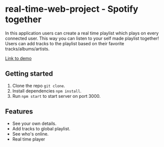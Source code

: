 # real-time-web-project - Spotify together

In this application users can create a real time playlist which plays on every connected user. This way you can listen to your self made playlist together! Users can add tracks to the playlist based on their favorite tracks/albums/artists.

[Link to demo](https://spotify-together.herokuapp.com/)

## Getting started

1.  Clone the repo `git clone`.
2.  Install dependencies `npm install`.
3.  Run `npm start` to start server on port 3000.

## Features
- See your own details.
- Add tracks to global playlist.
- See who's online.
- Real time player




<!-- This repo will hold the project you're going to build during the last two weeks of RTW. It functions as a way to show you've attained the following learning goals of this course:

* Build a Node Web App which consumes an external data source through an API and serves a frontend using routing and templating techniques.
* Create a "live" web app which reflects changes to the back-end data model in reactive front-end views, using real-time, event-based, messaging technologies like sockets or server-sent-events.
* Describe their work in a professional readme with insightful diagrams showing the life cycle of their data. -->

<!-- ☝️ replace this description -->

<!-- Add a nice image here at the end of the week, showing off your shiny frontend 📸 -->

<!-- Maybe a table of contents here? 📚 -->

<!-- How about a section that describes how to install this project? 🤓 -->

<!-- ...but how does one use this project? What are its features 🤔 -->

<!-- What external data source is featured in your project and what are its properties 🌠 -->

<!-- Where do the 0️⃣s and 1️⃣s live in your project? What db system are you using?-->

<!-- Maybe a checklist of done stuff and stuff still on your wishlist? ✅ -->

<!-- How about a license here? 📜 (or is it a licence?) 🤷 -->
